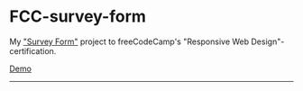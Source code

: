 # FCC-survey-form
My ["Survey Form"](https://www.freecodecamp.org/learn/responsive-web-design/responsive-web-design-projects/build-a-survey-form) project to freeCodeCamp's "Responsive Web Design"- certification.

[Demo](https://islandskan-fcc-responsive-survey.netlify.app/)

---

